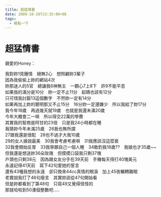 ```yaml
---
title: 超猛情書
date: 2009-10-26T23:35:00+08
tags:
  - 輕鬆一下
---
```

# 超猛情書

親愛的Honey：  
  
我對妳1見鍾情　絕無2心　想照顧妳3輩子  
因為我偷偷上妳的網站4次  
妳那迷人的5官　總讓我6神無主　一顆心7上8下　許9不能平息  
如果我的滿分是10分　妳一定不止11分　起碼也該有12分  
只可惜我討厭13這個數字　不然妳一定有14分  
如果再加上妳的聰明那又不止15分　16分妳一定還嫌少　所以我給了妳17分  
我今年18歲　再過幾天就19歲　也就是我還未滿20歲  
今年大概會二一唄　所以得交22萬的學費  
其實我的智商是阿甘的23倍　只是我24小時都在睡  
我猜妳今年未滿25歲　26我也無所謂  
27跟我還是很配　28也不過才大我10歲  
29的女人據說最美　30我會考慮考慮唄　31我應該沒這麼衰  
32我會開始反胃　33我寧願自己一個人睡　34敢釣我18歲??　我娘也才35歲~~  
但我還是想送妳36朵玫瑰　但摸摸口袋我只剩37塊  
戶頭也只剩38元　因為跟女友分手在39天前　手機每天得打40塊美元  
永遠記得41天前　寫下42句愛她的誓言  
還有43種我想的永遠　卻只換來44cc真情的眼淚　加上45夜輾轉難眠  
老實說我打了46句廢言　其實妳該從47句開始看  
但是妳都看到了第48句　只寫49又覺得怪怪的  
那就哈啦到50湊個整數吧.....